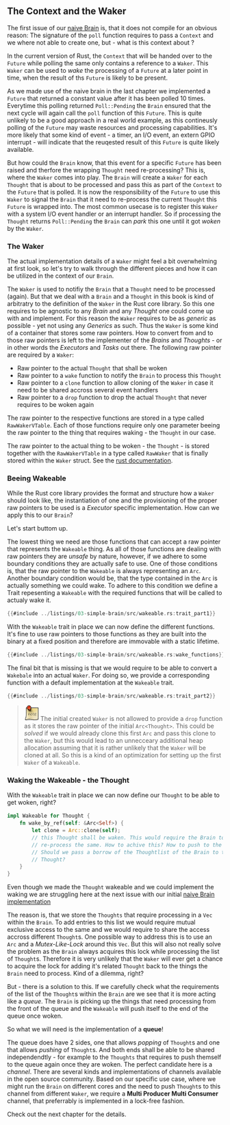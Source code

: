## The Context and the Waker

The first issue of our [naive Brain](./03-02-first-brain.md) is, that it does not compile for an obvious reason: The signature of the ``poll`` function requires to pass a ``Context`` and we where not able to create one, but - what is this context about ?

In the current version of Rust, the ``Context`` that will be handed over to the ``Future`` while polling the same only contains a reference to a ``Waker``. This ``Waker`` can be used to *wake* the processing of a ``Future`` at a later point in time, when the result of ths ``Future`` is likely to be present.

As we made use of the naive brain in the last chapter we implemented a ``Future`` that returned a constant value after it has been polled 10 times. Everytime this polling returned ``Poll::Pending`` the ``Brain`` ensured that the next cycle will again call the ``poll`` function of this ``Future``. This is quite unlikely to be a good approach in a real world example, as this contineusly polling of the ``Future`` may waste resources and processing capabilities. It's more likely that some kind of event - a timer, an I/O event, an extern GPIO interrupt - will indicate that the reuqested result of this ``Future`` is quite likely available.

But how could the ``Brain`` know, that this event for a specific ``Future`` has been raised and therfore the wrapping ``Thought`` need re-processing? This is, where the ``Waker`` comes into play. The ``Brain`` will create a ``Waker`` for each ``Thought`` that is about to be processed and pass this as part of the ``Context`` to the ``Future`` that is polled. It is now the responsibility of the ``Future`` to use this ``Waker`` to signal the ``Brain`` that it need to re-process the current ``Thought`` this ``Future`` is wrapped into. The most common usecase is to register this ``Waker`` with a system I/O event handler or an interrupt handler. So if processing the ``Thought`` returns ``Poll::Pending`` the ``Brain`` can *park* this one until it got *woken* by the ``Waker``.

### The Waker

The actual implementation details of a ``Waker`` might feel a bit overwhelming at first look, so let's try to walk through the different pieces and how it can be utilized in the context of our ``Brain``.

The ``Waker`` is used to notifiy the ``Brain`` that a ``Thought`` need to be processed (again). But that we deal with a ``Brain`` and a ``Thought`` in this book is kind of arbitratry to the definition of the ``Waker`` in the Rust core library. So this one requires to be agnostic to any *Brain* and any *Thought* one could come up with and implement. For this reason the ``Waker`` requires to be as *generic* as possible - yet not using any *Generics* as such. Thus the ``Waker`` is some kind of a container that stores some raw pointers. How to convert from and to those raw pointers is left to the implementer of the *Brains* and *Thoughts* - or in other words the *Executors* and *Tasks* out there. The following raw pointer are required by a ``Waker``:

- Raw pointer to the actual ``Thought`` that shall be woken
- Raw pointer to a ``wake`` function to notify the ``Brain`` to process this ``Thought``
- Raw pointer to a ``clone`` function to allow cloning of the ``Waker`` in case it need to be shared accross several event handlers
- Raw pointer to a ``drop`` function to drop the actual ``Thought`` that never requires to be woken again

The raw pointer to the respective functions are stored in a type called ``RawWakerVTable``. Each of those functions require only one parameter beeing the raw pointer to the thing that requires waking - the ``Thought`` in our case.

The raw pointer to the actual thing to be woken - the ``Thought`` - is stored together with the ``RawWakerVTable`` in a type called ``RawWaker`` that is finally stored within the ``Waker`` struct. See the [rust documentation](https://doc.rust-lang.org/core/task/struct.RawWaker.html).

### Beeing Wakeable

While the Rust core library provides the format and structure how a ``Waker`` should look like, the instantiation of one and the provisioning of the proper raw pointers to be used is a *Executor* specific implementation. How can we apply this to our ``Brain``?

Let's start buttom up.

The lowest thing we need are those functions that can accept a raw pointer that represents the ``Wakeable`` thing. As all of those functions are dealing with raw pointers they are *unsafe* by nature, however, if we adhere to some boundary conditions they are actually safe to use. One of those conditions is, that the raw pointer to the ``Wakeable`` is always representing an ``Arc``. Another boundary condition would be, that the type contained in the ``Arc`` is actually something we could wake. To adhere to this condition we define a Trait repesenting a ``Wakeable`` with the required functions that will be called to actualy wake it.

```rust ,no_run,noplayground
{{#include ../listings/03-simple-brain/src/wakeable.rs:trait_part1}}
```

With the ``Wakeable`` trait in place we can now define the different functions. It's fine to use raw pointers to those functions as they are built into the binary at a fixed position and therefore are immovable with a static lifetime.

```rust ,no_run, noplayground
{{#include ../listings/03-simple-brain/src/wakeable.rs:wake_functions}}
```

The final bit that is missing is that we would require to be able to convert a ``Wakebale`` into an actual ``Waker``. For doing so, we provide a corresponding function with a default implementation at the ``Wakeable`` trait.

```rust ,no_run, noplayground
{{#include ../listings/03-simple-brain/src/wakeable.rs:trait_part2}}
```

>![Note](./images/note.png) The initial created ``Waker`` is not allowed to provide a ``drop`` function as it stores the raw pointer of the initial ``Arc<Thought>``. This could be *solved* if we would already clone this first ``Arc`` and pass this clone to the ``Waker``, but this would lead to an unnecceary additional heap allocation assuming that it is rather unlikely that the ``Waker`` will be cloned at all. So this is a kind of an optimization for setting up the first ``Waker`` of a ``Wakeable``.

### Waking the Wakeable - the Thought

With the ``Wakeable`` trait in place we can now define our ``Thought`` to be able to get woken, right?

```rust ,no_run,noplayground
impl Wakeable for Thought {
    fn wake_by_ref(self: &Arc<Self>) {
        let clone = Arc::clone(self);
        // this Thought shall be waken. This would require the Brain to
        // re-process the same. How to achive this? How to push to the Brain?
        // Should we pass a borrow of the Thoughtlist of the Brain to the
        // Thought?
    }
}
```

Even though we made the ``Thought`` wakeable and we could implement the waking we are struggling here at the next issue with our initial [naive Brain implementation](./03-02-first-brain.md)

The reason is, that we store the ``Thoughts`` that require processing in a ``Vec`` within the ``Brain``. To add entries to this list we would require mutual exclusive access to the same and we would require to share the access accross different ``Thought``s. One possible way to address this is to use an ``Arc`` and a *Mutex-Like-Lock* around this ``Vec``. But this will also not really solve the problem as the ``Brain`` always acquires this lock while processing the list of ``Thought``s. Therefore it is very unlikely that the ``Waker`` will ever get a chance to acquire the lock for adding it's related ``Thought`` back to the things the ``Brain`` need to process. Kind of a dilemma, right?

But - there is a solution to this. If we carefully check what the requirements of the list of the ``Thought``s within the ``Brain`` are we see that it is more acting like a *queue*. The ``Brain`` is picking up the things that need processing from the front of the queue and the ``Wakeable`` will push itself to the end of the queue once woken.

So what we will need is the implementation of a **queue**!

The queue does have 2 sides, one that allows *popping* of ``Thought``s and one that allows *pushing* of ``Thought``s. And both ends shall be able to be shared independendtly - for example to the ``Thoughts`` that requires to push themself to the queue again once they are woken. The perfect candidate here is a *channel*. There are several kinds and implementations of channels available in the open source community. Based on our specific use case, where we might run the ``Brain`` on different cores and the need to push ``Thought``s to this channel from different ``Waker``, we require a **Multi Producer Multi Consumer** channel, that preferrably is implemented in a lock-free fashion.

Check out the next chapter for the details.
